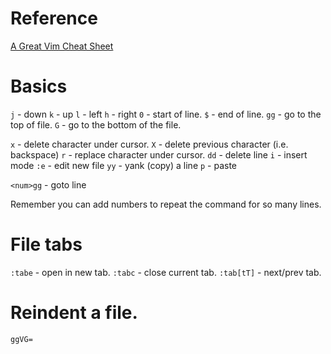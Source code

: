 # Reference
[A Great Vim Cheat Sheet](http://vimsheet.com/)
# Basics


`j` - down
`k` - up
`l` - left
`h` - right
`0` - start of line.
`$` - end of line.
`gg` - go to the top of file.
`G` - go to the bottom of the file.

`x` - delete character under cursor.
`X` - delete previous character (i.e. backspace)
`r` - replace character under cursor.
`dd` - delete line
`i` - insert mode
`:e` - edit new file
`yy` - yank (copy) a line
`p` - paste

`<num>gg` - goto line <num>

Remember you can add numbers to repeat the command for so many lines.



# File tabs
`:tabe` - open in new tab.
`:tabc` - close current tab.
`:tab[tT]` - next/prev tab.

# Reindent a file.

`ggVG=`
